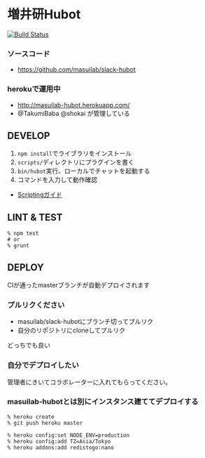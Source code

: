 # 増井研Hubot

[![Build Status](https://travis-ci.org/masuilab/slack-hubot.svg?branch=master)](https://travis-ci.org/masuilab/slack-hubot)


### ソースコード
- https://github.com/masuilab/slack-hubot

### herokuで運用中

- http://masuilab-hubot.herokuapp.com/
- @TakumiBaba @shokai が管理している


## DEVELOP

1. `npm install`でライブラリをインストール
2. `scripts/`ディレクトリにプラグインを書く
3. `bin/hubot`実行、ローカルでチャットを起動する
4. コマンドを入力して動作確認

- [Scriptingガイド](https://github.com/github/hubot/blob/master/docs/scripting.md)


## LINT & TEST

    % npm test
    # or
    % grunt


## DEPLOY

CIが通ったmasterブランチが自動デプロイされます


### プルリクください

- masuilab/slack-hubotにブランチ切ってプルリク
- 自分のリポジトリにcloneしてプルリク

どっちでも良い


### 自分でデプロイしたい
管理者にきいてコラボレーターに入れてもらってください。


### masuilab-hubotとは別にインスタンス建ててデプロイする

    % heroku create
    % git push heroku master

    % heroku config:set NODE_ENV=production
    % heroku config:add TZ=Asia/Tokyo
    % heroku addons:add redistogo:nano

